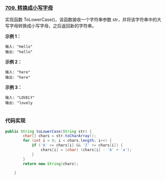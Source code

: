 ### [709. 转换成小写字母](https://leetcode-cn.com/problems/to-lower-case/)

实现函数 ToLowerCase()，该函数接收一个字符串参数 str，并将该字符串中的大写字母转换成小写字母，之后返回新的字符串。

**示例 1：**

```
输入: "Hello"
输出: "hello"
```

**示例 2：**

```
输入: "here"
输出: "here"
```

**示例 3：**

```
输入: "LOVELY"
输出: "lovely


```

### 代码实现

```java
public String toLowerCase(String str) {
        char[] chars = str.toCharArray();
        for (int i = 0; i < chars.length; i++) {
            if ('A' <= chars[i] && 'Z' >= chars[i]) {
                chars[i] = (char) (chars[i] - 'A' + 'a');
            }
        }
        return new String(chars);

    }
```

